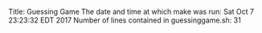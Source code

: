 Title: Guessing Game
The date and time at which make was run: Sat Oct 7 23:23:32 EDT 2017
Number of lines contained in guessinggame.sh: 31
